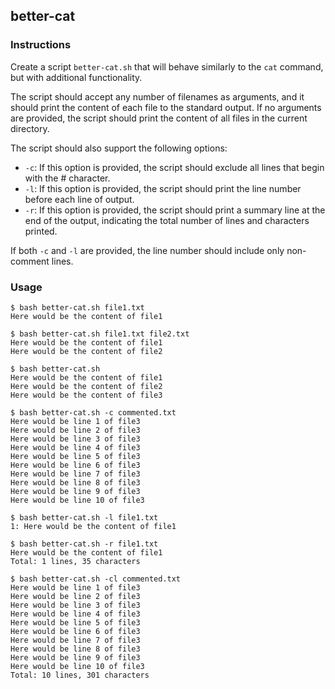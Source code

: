 ## better-cat

### Instructions

Create a script `better-cat.sh` that will behave similarly to the `cat` command, but with additional functionality.

The script should accept any number of filenames as arguments, and it should print the content of each file to the standard output. If no arguments are provided, the script should print the content of all files in the current directory.

The script should also support the following options:

- `-c`: If this option is provided, the script should exclude all lines that begin with the # character.
- `-l`: If this option is provided, the script should print the line number before each line of output.
- `-r`: If this option is provided, the script should print a summary line at the end of the output, indicating the total number of lines and characters printed.

If both `-c` and `-l` are provided, the line number should include only non-comment lines.

### Usage

```console
$ bash better-cat.sh file1.txt
Here would be the content of file1

$ bash better-cat.sh file1.txt file2.txt
Here would be the content of file1
Here would be the content of file2

$ bash better-cat.sh
Here would be the content of file1
Here would be the content of file2
Here would be the content of file3

$ bash better-cat.sh -c commented.txt
Here would be line 1 of file3
Here would be line 2 of file3
Here would be line 3 of file3
Here would be line 4 of file3
Here would be line 5 of file3
Here would be line 6 of file3
Here would be line 7 of file3
Here would be line 8 of file3
Here would be line 9 of file3
Here would be line 10 of file3

$ bash better-cat.sh -l file1.txt
1: Here would be the content of file1

$ bash better-cat.sh -r file1.txt
Here would be the content of file1
Total: 1 lines, 35 characters

$ bash better-cat.sh -cl commented.txt
Here would be line 1 of file3
Here would be line 2 of file3
Here would be line 3 of file3
Here would be line 4 of file3
Here would be line 5 of file3
Here would be line 6 of file3
Here would be line 7 of file3
Here would be line 8 of file3
Here would be line 9 of file3
Here would be line 10 of file3
Total: 10 lines, 301 characters
```
